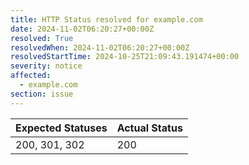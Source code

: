 ```yaml
---
title: HTTP Status resolved for example.com
date: 2024-11-02T06:20:27+00:00Z
resolved: True
resolvedWhen: 2024-11-02T06:20:27+00:00Z
resolvedStartTime: 2024-10-25T21:09:43.191474+00:00
severity: notice
affected:
  - example.com
section: issue
---
```


| Expected Statuses | Actual Status  |
|-------------------|----------------|
| 200, 301, 302 | 200 |
